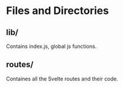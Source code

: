 # Files and Directories

## lib/
Contains index.js, global js functions.

## routes/
Containes all the Svelte routes and their code.